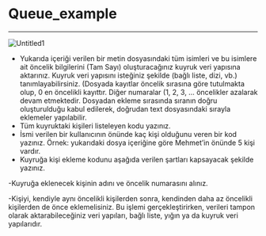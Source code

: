 # Queue_example

------------------------------------------------------------------------------------
![Untitled1](https://user-images.githubusercontent.com/60337657/146646545-16a90eb6-dd8e-4560-bd54-23ba08fbf413.png)
- Yukarıda içeriği verilen bir metin dosyasındaki tüm isimleri ve bu isimlere ait öncelik bilgilerini (Tam 
Sayı) oluşturacağınız kuyruk veri yapısına aktarınız. Kuyruk veri yapısını isteğiniz şekilde (bağlı liste, dizi, vb.) 
tanımlayabilirsiniz. (Dosyada kayıtlar öncelik sırasına göre tutulmakta olup, 0 en öncelikli kayıttır. Diğer 
numaralar (1, 2, 3, … öncelikler azalarak devam etmektedir. Dosyadan ekleme sırasında sıranın doğru 
oluşturulduğu kabul edilerek, doğrudan text dosyasındaki sırayla eklemeler yapılabilir. 
- Tüm kuyruktaki kişileri listeleyen kodu yazınız.
- İsmi verilen bir kullanıcının önünde kaç kişi olduğunu veren bir kod yazınız. Örnek: yukarıdaki dosya 
içeriğine göre Mehmet’in önünde 5 kişi vardır. 
- Kuyruğa kişi ekleme kodunu aşağıda verilen şartları kapsayacak şekilde yazınız.

-Kuyruğa eklenecek kişinin adını ve öncelik numarasını alınız. 

-Kişiyi, kendiyle aynı öncelikli kişilerden sonra, kendinden daha az öncelikli kişilerden de önce eklemelisiniz. 
Bu işlemi gerçekleştirirken, verileri tampon olarak aktarabileceğiniz veri yapıları, bağlı liste, yığın ya da 
kuyruk veri yapılarıdır. 
